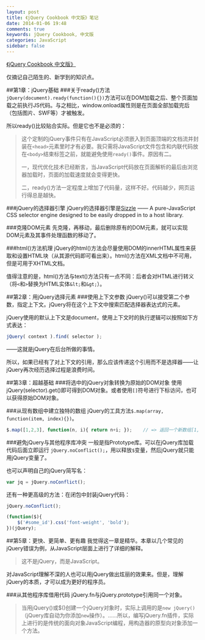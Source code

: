 ```yaml
---
layout: post
title: 《jQuery Cookbook 中文版》笔记
date: 2014-01-06 19:48
comments: true
keywords: jQuery Cookbook, 中文版
categories: JavaScript
sidebar: false
---
```

<a href="http://book.douban.com/subject/23774480/" class="douban_book" name="23774480" target="_blank" title="jQuery Cookbook 中文版">《jQuery Cookbook 中文版》</a>

仅摘记自己陌生的、新学到的知识点。

##第1章：jQuery基础
###关于ready()方法
`jQuery(document).ready(function(){})`方法可以在DOM加载之后、整个页面加载之前执行JS代码。与之相比，window.onload属性则是在页面全部加载完后（包括图片、SWF等）才被触发。

所以ready()比较贴合实际。但是它也不是必须的：

> 这个定制的jQuery事件只有在JavaScript必须嵌入到页面顶端的文档流并封装在`<head>`元素里时才有必要。我只需将JavaScript文件包含和内联代码放在`<body>`结束标签之前，就能避免使用`ready()`事件。原因有二。
> 
> 一，现代优化技术已经断言，当JavaScript代码放在页面解析的最后由浏览器加载时，页面的加载速度就会变得更快。
>
> 二，ready()方法一定程度上增加了代码量，这样不好。代码越少，网页运行得总是越快。

<!--more-->

###jQuery的选择器引擎
jQuery的选择器引擎是<a href="http://sizzlejs.com" target="_blank">Sizzle</a> —— A pure-JavaScript CSS selector engine
designed to be easily dropped in to a host library.

###克隆DOM元素
先克隆，再移动，最后删除原有的DOM元素，就可以实现DOM元素及其事件处理函数的移动了。 

###html()方法机理
jQuery的html()方法会尽量使用DOM的innerHTML属性来获取和设置HTML块（从其源代码即可看出来）。html()方法在XML文档中不可用，但是可用于XHTML文档。

值得注意的是，html()方法与text()方法只有一点不同：后者会对HTML进行转义（将`<`和`>`替换为HTML实体`&lt;`和`&gt;`）。

##第2章：用jQuery选择元素
###使用上下文参数
jQuery()可以接受第二个参数，指定上下文。jQuery将在这个上下文中搜索匹配选择器表达式的元素。

jQuery使用的默认上下文是document，使用上下文时的执行逻辑可以按照如下方式表达：

``` javascript
jQuery( context ).find( selector );
```

——这就是jQuery在后台所做的事情。

所以，如果已经有了对上下文的引用，那么应该传递这个引用而不是选择器——让jQuery再次经历选择过程是浪费时间。

##第3章：超越基础
###将选中的jQuery对象转换为原始的DOM对象
使用jQuery(selector).get()即可得到DOM对象。或者使用`[]`符号进行下标访问，也可以获得原始DOM对象。

###从现有数组中建立独特的数组
jQuery的工具方法`$.map(array, function(item, index){})`。

``` javascript
$.map([1,2,3], function(n, i){ return n+i; });    // => 返回一个新数组[1,3,5]
```

###避免jQuery与其他程序库冲突
一般是指Prototype库。可以在jQuery库加载代码后面立即运行 `jQuery.noConflict();`，用以释放`$`变量，然后jQuery就只能用jQuery变量了。

也可以声明自己的jQuery简写名：

``` javascript
var jq = jQuery.noConflict();
```

还有一种更高级的方法：在闭包中封装jQuery代码：

``` javascript
jQuery.noConflict();

(function($){
	$('#some_id').css('font-weight', 'bold');
})(jQuery);
```

##第5章：更快、更简单、更有趣
我觉得这一章是精华。本章以几个常见的jQuery错误为例，从JavaScript层面上进行了详细的解释。

> 这不是jQuery，而是JavaScript。

对JavaScript理解不深的人也可以用jQuery做出炫丽的效果来。但是，理解jQuery的本质，才可以成为更好的程序员。

###从其他程序库借用代码
jQuery.fn与jQuery.prototype引用同一个对象。

> 当用jQuery()或$()创建一个jQuery对象时，实际上调用的是`new jQuery()`（jQuery库自动为你添加`new`操作）。……所以，编写jQuery.fn插件，实际上进行的是传统的面向对象JavaScript编程，用构造器的原型向对象添加一个方法。